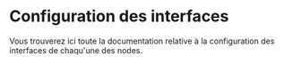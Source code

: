 # Configuration des interfaces

Vous trouverez ici toute la documentation relative à la configuration des interfaces de chaqu'une des nodes.